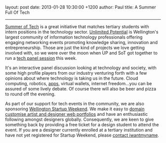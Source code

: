 layout: post
date: 2013-01-28 10:30:00 +1200
author: Paul
title: A Summer Full Of Tech



----

[Summer of Tech](http://www.summeroftech.co.nz/) is a great initiative that matches tertiary students with intern positions in the technology sector. [Unlimited Potential](http://up.org.nz/) is Wellington's largest community of information technology professionals offering engaging networking events promoting knowledge sharing, innovation and entrepreneurship. Those are just the kind of projects we love getting involved with, so we were over the moon when UP and SoT got together to run a [tech panel session](http://up.org.nz/events/summer_of_tech_panel_agm) this week.

It's an interactive panel discussion looking at technology and society, with some high profile players from our industry venturing forth with a few opinions about where technology is taking us in the future. Cloud computing, robotics, [apps](https://iwantmyname.co.nz/services), virtual wallets, internet freedom...you can be assured of some lively debate. Of course there will also be beer and pizza to round off the evening.

As part of our support for tech events in the community, we are also sponsoring [Wellington Startup Weekend](http://wellington.startupweekend.org/). We make it easy to [domain customise artist and designer web portfolios](https://iwantmyname.co.nz/services/portfolio-hosting/) and have an enthusiastic following amongst designers globally. Consequently, we are keen to give something back by providing a free ticket for a design student to attend the event. If you are a designer currently enrolled at a tertiary institution and have not yet registered for Startup Weekend, please [contact iwantmyname](https://iwantmyname.co.nz/support).
